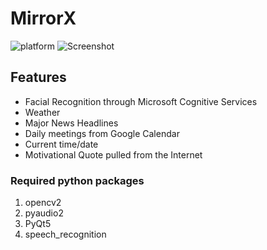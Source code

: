 # MirrorX

![platform](https://img.shields.io/badge/python-3.4-green.svg)
![Screenshot](final_result.png)

## Features
 * Facial Recognition through Microsoft Cognitive Services
 * Weather 
 * Major News Headlines
 * Daily meetings from Google Calendar
 * Current time/date
 * Motivational Quote pulled from the Internet

### Required python packages
1.  opencv2
2.  pyaudio2
3.  PyQt5
4.  speech_recognition
